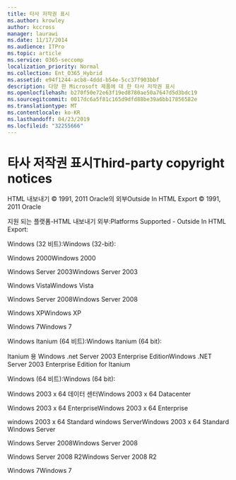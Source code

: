 ```yaml
---
title: 타사 저작권 표시
ms.author: krowley
author: kccross
manager: laurawi
ms.date: 11/17/2014
ms.audience: ITPro
ms.topic: article
ms.service: O365-seccomp
localization_priority: Normal
ms.collection: Ent_O365_Hybrid
ms.assetid: e94f1244-acb8-4ddd-b54e-5cc37f903bbf
description: 다양 한 Microsoft 제품에 대 한 타사 저작권 표시
ms.openlocfilehash: b270f50e72e63f19ed8780ae50a7647d5d3bdc19
ms.sourcegitcommit: 0017dc6a5f81c165d9dfd88be39a6bb17856582e
ms.translationtype: MT
ms.contentlocale: ko-KR
ms.lasthandoff: 04/23/2019
ms.locfileid: "32255666"
---
```

# <a name="third-party-copyright-notices"></a><span data-ttu-id="adc48-103">타사 저작권 표시</span><span class="sxs-lookup"><span data-stu-id="adc48-103">Third-party copyright notices</span></span>

<span data-ttu-id="adc48-104">HTML 내보내기 © 1991, 2011 Oracle의 외부</span><span class="sxs-lookup"><span data-stu-id="adc48-104">Outside In HTML Export © 1991, 2011 Oracle</span></span>
  
<span data-ttu-id="adc48-105">지원 되는 플랫폼-HTML 내보내기 외부:</span><span class="sxs-lookup"><span data-stu-id="adc48-105">Platforms Supported - Outside In HTML Export:</span></span>
  
<span data-ttu-id="adc48-106">Windows (32 비트):</span><span class="sxs-lookup"><span data-stu-id="adc48-106">Windows (32-bit):</span></span>
  
<span data-ttu-id="adc48-107">Windows 2000</span><span class="sxs-lookup"><span data-stu-id="adc48-107">Windows 2000</span></span>
  
<span data-ttu-id="adc48-108">Windows Server 2003</span><span class="sxs-lookup"><span data-stu-id="adc48-108">Windows Server 2003</span></span>
  
<span data-ttu-id="adc48-109">Windows Vista</span><span class="sxs-lookup"><span data-stu-id="adc48-109">Windows Vista</span></span>
  
<span data-ttu-id="adc48-110">Windows Server 2008</span><span class="sxs-lookup"><span data-stu-id="adc48-110">Windows Server 2008</span></span>
  
<span data-ttu-id="adc48-111">Windows XP</span><span class="sxs-lookup"><span data-stu-id="adc48-111">Windows XP</span></span>
  
<span data-ttu-id="adc48-112">Windows 7</span><span class="sxs-lookup"><span data-stu-id="adc48-112">Windows 7</span></span>
  
<span data-ttu-id="adc48-113">Windows Itanium (64 비트):</span><span class="sxs-lookup"><span data-stu-id="adc48-113">Windows Itanium (64 bit):</span></span>
  
<span data-ttu-id="adc48-114">Itanium 용 Windows .net Server 2003 Enterprise Edition</span><span class="sxs-lookup"><span data-stu-id="adc48-114">Windows .NET Server 2003 Enterprise Edition for Itanium</span></span>
  
<span data-ttu-id="adc48-115">Windows (64 비트):</span><span class="sxs-lookup"><span data-stu-id="adc48-115">Windows (64 bit):</span></span>
  
<span data-ttu-id="adc48-116">Windows 2003 x 64 데이터 센터</span><span class="sxs-lookup"><span data-stu-id="adc48-116">Windows 2003 x 64 Datacenter</span></span>
  
<span data-ttu-id="adc48-117">Windows 2003 x 64 Enterprise</span><span class="sxs-lookup"><span data-stu-id="adc48-117">Windows 2003 x 64 Enterprise</span></span>
  
<span data-ttu-id="adc48-118">windows 2003 x 64 Standard windows Server</span><span class="sxs-lookup"><span data-stu-id="adc48-118">Windows 2003 x 64 Standard Windows Server</span></span>
  
<span data-ttu-id="adc48-119">Windows Server 2008</span><span class="sxs-lookup"><span data-stu-id="adc48-119">Windows Server 2008</span></span>
  
<span data-ttu-id="adc48-120">Windows Server 2008 R2</span><span class="sxs-lookup"><span data-stu-id="adc48-120">Windows Server 2008 R2</span></span>
  
<span data-ttu-id="adc48-121">Windows 7</span><span class="sxs-lookup"><span data-stu-id="adc48-121">Windows 7</span></span>
  

